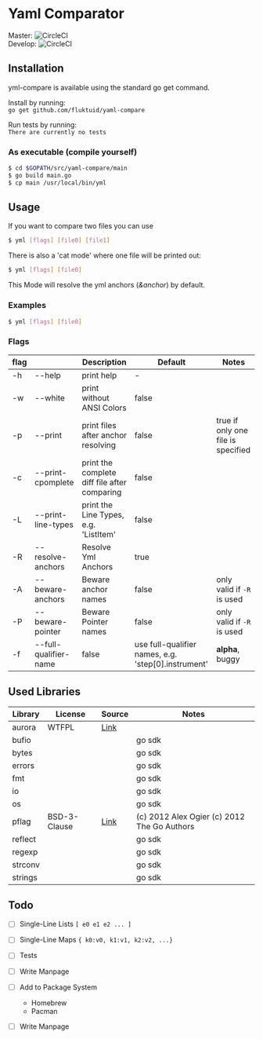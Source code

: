 # Yaml Comparator

Master: ![CircleCI](https://circleci.com/gh/fluktuid/yaml-compare/tree/master.svg?style=svg&circle-token=0c4a4b1a381b3523aefc795a09552596cb1c7eea)\
Develop: ![CircleCI](https://circleci.com/gh/fluktuid/yaml-compare/tree/master.svg?style=svg&circle-token=0c4a4b1a381b3523aefc795a09552596cb1c7eea)

## Installation

yml-compare is available using the standard go get command.

Install by running:\
`go get github.com/fluktuid/yaml-compare`

Run tests by running:\
`There are currently no tests`

### As executable (compile yourself)
``` bash
$ cd $GOPATH/src/yaml-compare/main
$ go build main.go
$ cp main /usr/local/bin/yml
```

## Usage

If you want to compare two files you can use
``` bash
$ yml [flags] [file0] [file1]
```

There is also a 'cat mode' where one file will be printed out:
``` bash
$ yml [flags] [file0]
```
This Mode will resolve the yml anchors (_&anchor_) by default.

### Examples

``` bash
$ yml [flags] [file0]
```

### Flags

| flag |  | Description | Default | Notes |
|---|---|---|---|---|
| -h | --help | print help | - |
| -w | --white | print without ANSI Colors | false |
| -p | --print | print files after anchor resolving | false | true if only one file is specified |
| -c | --print-cpomplete | print the complete diff file after comparing | false |
| -L | --print-line-types | print the Line Types, e.g. 'ListItem' | false |
| -R | --resolve-anchors | Resolve Yml Anchors| true |
| -A | --beware-anchors | Beware anchor names | false | only valid if `-R` is used |
| -P | --beware-pointer | Beware Pointer names | false | only valid if `-R` is used |
| -f | --full-qualifier-name  | false | use full-qualifier names, e.g. 'step[0].instrument' | **alpha**, buggy |

## Used Libraries
| Library | License | Source | Notes |
|---|---|---|---|
| aurora | WTFPL | [Link](https://github.com/logrusorgru/aurora) |   |
| bufio |  |  | go sdk |
| bytes |  |  | go sdk |
| errors |  |  | go sdk |
| fmt |  |  | go sdk |
| io |  |  | go sdk |
| os |  |  | go sdk |
| pflag | BSD-3-Clause | [Link](https://github.com/spf13/pflag/blob/master/LICENSE) |(c) 2012 Alex Ogier (c) 2012 The Go Authors |
| reflect |  |  | go sdk |
| regexp |  |  | go sdk |
| strconv |  |  | go sdk |
| strings |  |  | go sdk |

## Todo
- [ ] Single-Line Lists `[ e0 e1 e2 ... ]`
- [ ] Single-Line Maps `{ k0:v0, k1:v1, k2:v2, ...}`
- [ ] Tests
- [ ] Write Manpage
- [ ] Add to Package System
    - Homebrew
    - Pacman
- [ ] Write Manpage

